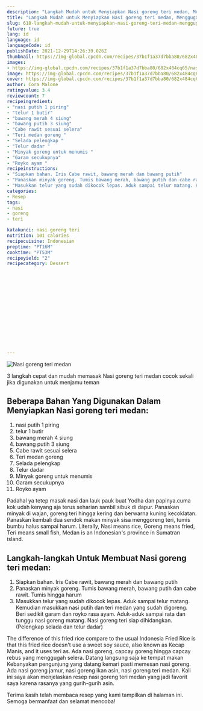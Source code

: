 ```yaml
---
description: "Langkah Mudah untuk Menyiapkan Nasi goreng teri medan, Menggugah Selera"
title: "Langkah Mudah untuk Menyiapkan Nasi goreng teri medan, Menggugah Selera"
slug: 618-langkah-mudah-untuk-menyiapkan-nasi-goreng-teri-medan-menggugah-selera
future: true
lang: id
language: id
languageCode: id
publishDate: 2021-12-29T14:26:39.026Z 
thumbnail: https://img-global.cpcdn.com/recipes/37b1f1a37d7bba80/682x484cq65/nasi-goreng-teri-medan-foto-resep-utama.png
images:
- https://img-global.cpcdn.com/recipes/37b1f1a37d7bba80/682x484cq65/nasi-goreng-teri-medan-foto-resep-utama.png
image: https://img-global.cpcdn.com/recipes/37b1f1a37d7bba80/682x484cq65/nasi-goreng-teri-medan-foto-resep-utama.png
cover: https://img-global.cpcdn.com/recipes/37b1f1a37d7bba80/682x484cq65/nasi-goreng-teri-medan-foto-resep-utama.png
author: Cora Malone
ratingvalue: 3.4
reviewcount: 7
recipeingredient:
- "nasi putih 1 piring"
- "telur 1 butir"
- "bawang merah 4 siung"
- "bawang putih 3 siung"
- "Cabe rawit sesuai selera"
- "Teri medan goreng "
- "Selada pelengkap "
- "Telur dadar "
- "Minyak goreng untuk menumis "
- "Garam secukupnya"
- "Royko ayam "
recipeinstructions:
- "Siapkan bahan. Iris Cabe rawit, bawang merah dan bawang putih"
- "Panaskan minyak goreng. Tumis bawang merah, bawang putih dan cabe rawit. Tumis hingga harum"
- "Masukkan telur yang sudah dikocok lepas. Aduk sampai telur matang. Kemudian masukkan nasi putih dan teri medan yang sudah digoreng. Beri sedikit garam dan royko rasa ayam. Aduk-aduk sampai rata dan tunggu nasi goreng matang. Nasi goreng teri siap dihidangkan.(Pelengkap selada dan telur dadar)"
categories:
- Resep
tags:
- nasi
- goreng
- teri

katakunci: nasi goreng teri 
nutrition: 101 calories
recipecuisine: Indonesian
preptime: "PT16M"
cooktime: "PT53M"
recipeyield: "2"
recipecategory: Dessert


     
    
    
    
    
    
    
    
    
    
    
      
    
---
```



![Nasi goreng teri medan](https://img-global.cpcdn.com/recipes/37b1f1a37d7bba80/682x484cq65/nasi-goreng-teri-medan-foto-resep-utama.png)

3 langkah cepat dan mudah memasak  Nasi goreng teri medan cocok sekali jika digunakan untuk menjamu teman

<!--inarticleads1-->

## Beberapa Bahan Yang Digunakan Dalam Menyiapkan Nasi goreng teri medan:

1. nasi putih 1 piring
1. telur 1 butir
1. bawang merah 4 siung
1. bawang putih 3 siung
1. Cabe rawit sesuai selera
1. Teri medan goreng 
1. Selada pelengkap 
1. Telur dadar 
1. Minyak goreng untuk menumis 
1. Garam secukupnya
1. Royko ayam 

Padahal ya tetep masak nasi dan lauk pauk buat Yodha dan papinya.cuma kok udah kenyang aja terus seharian sambil sibuk di dapur. Panaskan minyak di wajan, goreng teri hingga kering dan berwarna kuning kecoklatan. Panaskan kembali dua sendok makan minyak sisa menggoreng teri, tumis bumbu halus sampai harum. Literally, Nasi means rice, Goreng means fried, Teri means small fish, Medan is an Indonesian&#39;s province in Sumatran island. 

<!--inarticleads2-->

## Langkah-langkah Untuk Membuat Nasi goreng teri medan:

1. Siapkan bahan. Iris Cabe rawit, bawang merah dan bawang putih
1. Panaskan minyak goreng. Tumis bawang merah, bawang putih dan cabe rawit. Tumis hingga harum
1. Masukkan telur yang sudah dikocok lepas. Aduk sampai telur matang. Kemudian masukkan nasi putih dan teri medan yang sudah digoreng. Beri sedikit garam dan royko rasa ayam. Aduk-aduk sampai rata dan tunggu nasi goreng matang. Nasi goreng teri siap dihidangkan.(Pelengkap selada dan telur dadar)


The difference of this fried rice compare to the usual Indonesia Fried Rice is that this fried rice doesn&#39;t use a sweet soy sauce, also known as Kecap Manis, and it uses teri as. Ada nasi goreng, capcay goreng hingga capcay rebus yang menggugah selera. Datang langsung saja ke tempat makan Kebanyakan pengunjung yang datang kemari pasti memesan nasi goreng. Ada nasi goreng jamur, nasi goreng ikan asin, nasi goreng teri medan. Kali ini saya akan menjelaskan resep nasi goreng teri medan yang jadi favorit saya karena rasanya yang gurih-gurih asin. 

Terima kasih telah membaca resep yang kami tampilkan di halaman ini. Semoga bermanfaat dan selamat mencoba!
